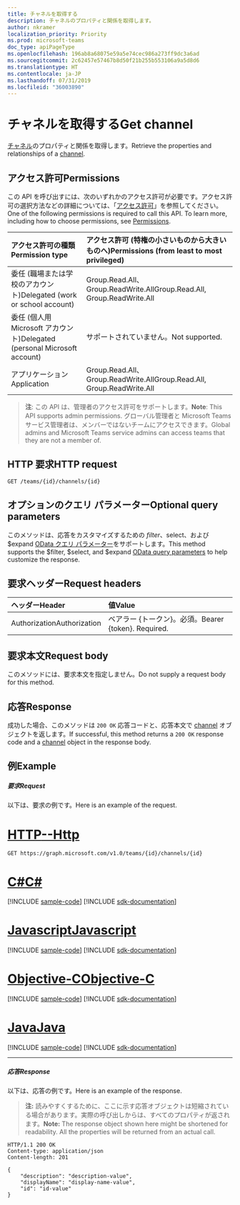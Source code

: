 ```yaml
---
title: チャネルを取得する
description: チャネルのプロパティと関係を取得します。
author: nkramer
localization_priority: Priority
ms.prod: microsoft-teams
doc_type: apiPageType
ms.openlocfilehash: 196ab8a68075e59a5e74cec986a273ff9dc3a6ad
ms.sourcegitcommit: 2c62457e57467b8d50f21b255b553106a9a5d8d6
ms.translationtype: HT
ms.contentlocale: ja-JP
ms.lasthandoff: 07/31/2019
ms.locfileid: "36003890"
---
```

# <a name="get-channel"></a><span data-ttu-id="3bcfd-103">チャネルを取得する</span><span class="sxs-lookup"><span data-stu-id="3bcfd-103">Get channel</span></span>



<span data-ttu-id="3bcfd-104">[チャネル](../resources/channel.md)のプロパティと関係を取得します。</span><span class="sxs-lookup"><span data-stu-id="3bcfd-104">Retrieve the properties and relationships of a [channel](../resources/channel.md).</span></span>

## <a name="permissions"></a><span data-ttu-id="3bcfd-105">アクセス許可</span><span class="sxs-lookup"><span data-stu-id="3bcfd-105">Permissions</span></span>
<span data-ttu-id="3bcfd-p101">この API を呼び出すには、次のいずれかのアクセス許可が必要です。アクセス許可の選択方法などの詳細については、「[アクセス許可](/graph/permissions-reference)」を参照してください。</span><span class="sxs-lookup"><span data-stu-id="3bcfd-p101">One of the following permissions is required to call this API. To learn more, including how to choose permissions, see [Permissions](/graph/permissions-reference).</span></span>

|<span data-ttu-id="3bcfd-108">アクセス許可の種類</span><span class="sxs-lookup"><span data-stu-id="3bcfd-108">Permission type</span></span>      | <span data-ttu-id="3bcfd-109">アクセス許可 (特権の小さいものから大きいものへ)</span><span class="sxs-lookup"><span data-stu-id="3bcfd-109">Permissions (from least to most privileged)</span></span>              |
|:--------------------|:---------------------------------------------------------|
|<span data-ttu-id="3bcfd-110">委任 (職場または学校のアカウント)</span><span class="sxs-lookup"><span data-stu-id="3bcfd-110">Delegated (work or school account)</span></span> | <span data-ttu-id="3bcfd-111">Group.Read.All、Group.ReadWrite.All</span><span class="sxs-lookup"><span data-stu-id="3bcfd-111">Group.Read.All, Group.ReadWrite.All</span></span>    |
|<span data-ttu-id="3bcfd-112">委任 (個人用 Microsoft アカウント)</span><span class="sxs-lookup"><span data-stu-id="3bcfd-112">Delegated (personal Microsoft account)</span></span> | <span data-ttu-id="3bcfd-113">サポートされていません。</span><span class="sxs-lookup"><span data-stu-id="3bcfd-113">Not supported.</span></span>    |
|<span data-ttu-id="3bcfd-114">アプリケーション</span><span class="sxs-lookup"><span data-stu-id="3bcfd-114">Application</span></span> | <span data-ttu-id="3bcfd-115">Group.Read.All、Group.ReadWrite.All</span><span class="sxs-lookup"><span data-stu-id="3bcfd-115">Group.Read.All, Group.ReadWrite.All</span></span>    |

> <span data-ttu-id="3bcfd-116">**注**: この API は、管理者のアクセス許可をサポートします。</span><span class="sxs-lookup"><span data-stu-id="3bcfd-116">**Note**: This API supports admin permissions.</span></span> <span data-ttu-id="3bcfd-117">グローバル管理者と Microsoft Teams サービス管理者は、メンバーではないチームにアクセスできます。</span><span class="sxs-lookup"><span data-stu-id="3bcfd-117">Global admins and Microsoft Teams service admins can access teams that they are not a member of.</span></span>

## <a name="http-request"></a><span data-ttu-id="3bcfd-118">HTTP 要求</span><span class="sxs-lookup"><span data-stu-id="3bcfd-118">HTTP request</span></span>
<!-- { "blockType": "ignored" } -->
```http
GET /teams/{id}/channels/{id}

```

## <a name="optional-query-parameters"></a><span data-ttu-id="3bcfd-119">オプションのクエリ パラメーター</span><span class="sxs-lookup"><span data-stu-id="3bcfd-119">Optional query parameters</span></span>

<span data-ttu-id="3bcfd-120">このメソッドは、応答をカスタマイズするための $filter、$select、および $expand [OData クエリ パラメーター](/graph/query-parameters)をサポートします。</span><span class="sxs-lookup"><span data-stu-id="3bcfd-120">This method supports the $filter, $select, and $expand [OData query parameters](/graph/query-parameters) to help customize the response.</span></span>

## <a name="request-headers"></a><span data-ttu-id="3bcfd-121">要求ヘッダー</span><span class="sxs-lookup"><span data-stu-id="3bcfd-121">Request headers</span></span>
| <span data-ttu-id="3bcfd-122">ヘッダー</span><span class="sxs-lookup"><span data-stu-id="3bcfd-122">Header</span></span>       | <span data-ttu-id="3bcfd-123">値</span><span class="sxs-lookup"><span data-stu-id="3bcfd-123">Value</span></span> |
|:---------------|:--------|
| <span data-ttu-id="3bcfd-124">Authorization</span><span class="sxs-lookup"><span data-stu-id="3bcfd-124">Authorization</span></span>  | <span data-ttu-id="3bcfd-p103">ベアラー {トークン}。必須。</span><span class="sxs-lookup"><span data-stu-id="3bcfd-p103">Bearer {token}. Required.</span></span>  |

## <a name="request-body"></a><span data-ttu-id="3bcfd-127">要求本文</span><span class="sxs-lookup"><span data-stu-id="3bcfd-127">Request body</span></span>
<span data-ttu-id="3bcfd-128">このメソッドには、要求本文を指定しません。</span><span class="sxs-lookup"><span data-stu-id="3bcfd-128">Do not supply a request body for this method.</span></span>

## <a name="response"></a><span data-ttu-id="3bcfd-129">応答</span><span class="sxs-lookup"><span data-stu-id="3bcfd-129">Response</span></span>

<span data-ttu-id="3bcfd-130">成功した場合、このメソッドは `200 OK` 応答コードと、応答本文で [channel](../resources/channel.md) オブジェクトを返します。</span><span class="sxs-lookup"><span data-stu-id="3bcfd-130">If successful, this method returns a `200 OK` response code and a [channel](../resources/channel.md) object in the response body.</span></span>
## <a name="example"></a><span data-ttu-id="3bcfd-131">例</span><span class="sxs-lookup"><span data-stu-id="3bcfd-131">Example</span></span>
##### <a name="request"></a><span data-ttu-id="3bcfd-132">要求</span><span class="sxs-lookup"><span data-stu-id="3bcfd-132">Request</span></span>
<span data-ttu-id="3bcfd-133">以下は、要求の例です。</span><span class="sxs-lookup"><span data-stu-id="3bcfd-133">Here is an example of the request.</span></span>

# <a name="httptabhttp"></a>[<span data-ttu-id="3bcfd-134">HTTP</span><span class="sxs-lookup"><span data-stu-id="3bcfd-134">--Http</span></span>](#tab/http)
<!-- {
  "blockType": "request",
  "name": "get_channel"
}-->
```http
GET https://graph.microsoft.com/v1.0/teams/{id}/channels/{id}
```
# <a name="ctabcsharp"></a>[<span data-ttu-id="3bcfd-135">C#</span><span class="sxs-lookup"><span data-stu-id="3bcfd-135">C#</span></span>](#tab/csharp)
[!INCLUDE [sample-code](../includes/snippets/csharp/get-channel-csharp-snippets.md)]
[!INCLUDE [sdk-documentation](../includes/snippets/snippets-sdk-documentation-link.md)]

# <a name="javascripttabjavascript"></a>[<span data-ttu-id="3bcfd-136">Javascript</span><span class="sxs-lookup"><span data-stu-id="3bcfd-136">Javascript</span></span>](#tab/javascript)
[!INCLUDE [sample-code](../includes/snippets/javascript/get-channel-javascript-snippets.md)]
[!INCLUDE [sdk-documentation](../includes/snippets/snippets-sdk-documentation-link.md)]

# <a name="objective-ctabobjc"></a>[<span data-ttu-id="3bcfd-137">Objective-C</span><span class="sxs-lookup"><span data-stu-id="3bcfd-137">Objective-C</span></span>](#tab/objc)
[!INCLUDE [sample-code](../includes/snippets/objc/get-channel-objc-snippets.md)]
[!INCLUDE [sdk-documentation](../includes/snippets/snippets-sdk-documentation-link.md)]

# <a name="javatabjava"></a>[<span data-ttu-id="3bcfd-138">Java</span><span class="sxs-lookup"><span data-stu-id="3bcfd-138">Java</span></span>](#tab/java)
[!INCLUDE [sample-code](../includes/snippets/java/get-channel-java-snippets.md)]
[!INCLUDE [sdk-documentation](../includes/snippets/snippets-sdk-documentation-link.md)]

---

##### <a name="response"></a><span data-ttu-id="3bcfd-139">応答</span><span class="sxs-lookup"><span data-stu-id="3bcfd-139">Response</span></span>
<span data-ttu-id="3bcfd-140">以下は、応答の例です。</span><span class="sxs-lookup"><span data-stu-id="3bcfd-140">Here is an example of the response.</span></span> 

><span data-ttu-id="3bcfd-p104">**注:** 読みやすくするために、ここに示す応答オブジェクトは短縮されている場合があります。実際の呼び出しからは、すべてのプロパティが返されます。</span><span class="sxs-lookup"><span data-stu-id="3bcfd-p104">**Note:** The response object shown here might be shortened for readability. All the properties will be returned from an actual call.</span></span>
<!-- {
  "blockType": "response",
  "truncated": true,
  "@odata.type": "microsoft.graph.channel"
} -->
```http
HTTP/1.1 200 OK
Content-type: application/json
Content-length: 201

{
    "description": "description-value",
    "displayName": "display-name-value",
    "id": "id-value"
}
```

<!-- uuid: 8fcb5dbc-d5aa-4681-8e31-b001d5168d79
2015-10-25 14:57:30 UTC -->
<!-- {
  "type": "#page.annotation",
  "description": "Get channel",
  "keywords": "",
  "section": "documentation",
  "tocPath": "",
  "suppressions": [
  ]
}-->
